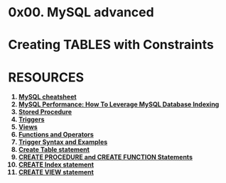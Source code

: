 # 0x00. MySQL advanced

<h1>Creating TABLES with Constraints</h1>
<p><strong>

# RESOURCES
1. <a href="https://intranet.alxswe.com/rltoken/8w9di_hk19DIMSBEV3EayQ">MySQL cheatsheet</a><br>
2. <a href="https://intranet.alxswe.com/rltoken/2GJbZ48zRPA70o2YhTdH7g">MySQL Performance: How To Leverage MySQL Database Indexing</a><br>
3. <a href="https://intranet.alxswe.com/rltoken/K180X2OCzb6gzPngjn-EIg">Stored Procedure</a><br>
4. <a href="https://intranet.alxswe.com/rltoken/cJ1qA4o-rRm4rWIsqYKSZg">Triggers</a><br>
5. <a href="https://intranet.alxswe.com/rltoken/vHg1z3UAOcWMvOt8xZHeiA">Views</a><br>
6. <a href="https://intranet.alxswe.com/rltoken/g-c1m6iljScpi4LeqxBRqQ">Functions and Operators</a><br>
7. <a href="https://intranet.alxswe.com/rltoken/gLVwKjQfRL0Jr_nWqAS7VQ">Trigger Syntax and Examples</a><br>
8. <a href="https://intranet.alxswe.com/rltoken/X789nJ22H6HVh1uCQPl0lg">Create Table statement</a><br>
9. <a href="https://intranet.alxswe.com/rltoken/mfrWMt1KL3NHXblJykMgZg">CREATE PROCEDURE and CREATE FUNCTION Statements</a><br>
10. <a href="https://intranet.alxswe.com/rltoken/oCu8Rg9WfKyF4BhTt8dZGQ">CREATE Index statement</a><br>
11. <a href="https://intranet.alxswe.com/rltoken/FEZNlZFKZmD1ISnLINkCwQ">CREATE VIEW statement</a><br>
